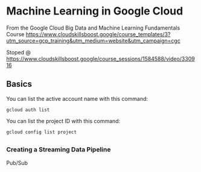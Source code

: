 # Machine Learning in Google Cloud

From the Google Cloud Big Data and Machine Learning Fundamentals Course
https://www.cloudskillsboost.google/course_templates/3?utm_source=gcp_training&utm_medium=website&utm_campaign=cgc

Stoped @ https://www.cloudskillsboost.google/course_sessions/1584588/video/330916

## Basics

You can list the active account name with this command:
```
gcloud auth list
```

You can list the project ID with this command:
```
gcloud config list project
```

## 

### Creating a Streaming Data Pipeline

Pub/Sub

